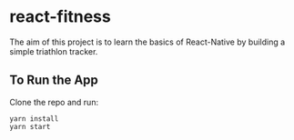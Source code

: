 # react-fitness

The aim of this project is to learn the basics of React-Native by building a simple triathlon tracker.

## To Run the App
Clone the repo and run:

```
yarn install
yarn start
```
